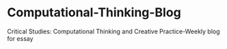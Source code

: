 # Computational-Thinking-Blog
Critical Studies: Computational Thinking and Creative Practice-Weekly blog for essay
